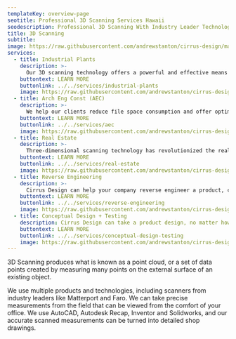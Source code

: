 ```yaml
---
templateKey: overview-page
seotitle: Professional 3D Scanning Services Hawaii
seodescription: Professional 3D Scanning With Industry Leader Technology. Precise Measurements, Accurate Scans, Drone Scanning, Lidar Scanning, Finding Solutions For Hawaii
title: 3D Scanning
subtitle:
image: https://raw.githubusercontent.com/andrewstanton/cirrus-design/master/src/img/content/1-hed-section-looking-upstream.jpg
services:
  - title: Industrial Plants
    description: >-
      Our 3D scanning technology offers a powerful and effective means to accurately map and plan as-built manufacturing facilities and industrial projects, helping our clients avoid problems and find solutions ahead of the construction phase.
    buttontext: LEARN MORE
    buttonlink: ../../services/industrial-plants
    image: https://raw.githubusercontent.com/andrewstanton/cirrus-design/master/src/img/content/industial%20plants/industial-4.jpg
  - title: Arch Eng Const (AEC)
    description: >-
      We help our clients reduce file space consumption and offer optimized design services, with fast scan times that create detailed 3D point cloud information.
    buttontext: LEARN MORE
    buttonlink: ../../services/aec
    image: https://raw.githubusercontent.com/andrewstanton/cirrus-design/master/src/img/content/aec/aec-2.jpg
  - title: Real Estate
    description: >-
      Three-dimensional scanning technology has revolutionized the real estate industry. Today’s high-tech 3D scanners are capable of producing digital scans of virtually any building.
    buttontext: LEARN MORE
    buttonlink: ../../services/real-estate
    image: https://raw.githubusercontent.com/andrewstanton/cirrus-design/master/src/img/content/dollhouse-view.jpg
  - title: Reverse Engineering
    description: >-
      Cirrus Design can help your company reverse engineer a product, converting a point cloud into a 3D model.
    buttontext: LEARN MORE
    buttonlink: ../../services/reverse-engineering
    image: https://raw.githubusercontent.com/andrewstanton/cirrus-design/master/src/img/content/reverse-engineer/machine.jpg
  - title: Conceptual Design + Testing
    description: Cirrus Design can take a product design, no matter how complex, and digitally scan it to create a file that designers can use to fine tune that design.
    buttontext: LEARN MORE
    buttonlink: ../../services/conceptual-design-testing
    image: https://raw.githubusercontent.com/andrewstanton/cirrus-design/master/src/img/img-21920.jpg
---
```


3D Scanning produces what is known as a point cloud, or a set of data points created by measuring many points on the external surface of an existing object.

We use multiple products and technologies, including scanners from industry leaders like Matterport and Faro. We can take precise measurements from the field that can be viewed from the comfort of your office. We use AutoCAD, Autodesk Recap, Inventor and Solidworks, and our accurate scanned measurements can be turned into detailed shop drawings.
